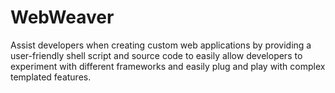 # WebWeaver
Assist developers when creating custom web applications by providing a user-friendly shell script and source code to easily allow developers to experiment with different frameworks and easily plug and play with complex templated features.
